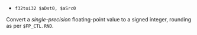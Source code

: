 * `f32toi32 $aDst0, $aSrc0`

Convert a *single-precision* floating-point value to a signed integer,
rounding as per `$FP_CTL.RND`.
